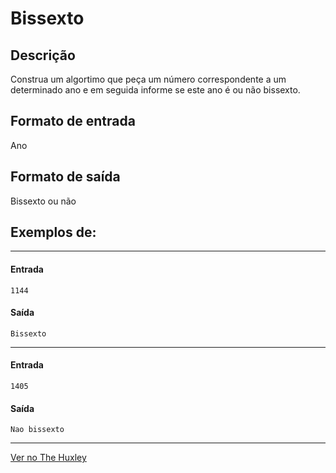# Bissexto

## Descrição
Construa um algortimo que peça um número correspondente a um determinado ano e em seguida informe se este ano é ou não bissexto.

## Formato de entrada

Ano

## Formato de saída

Bissexto ou não

## Exemplos de:
_______________________________
#### Entrada
    1144

#### Saída
    Bissexto
_______________________________

#### Entrada
    1405

#### Saída
    Nao bissexto
_______________________________

[Ver no The Huxley](https://thehuxley.com/problem/1315)